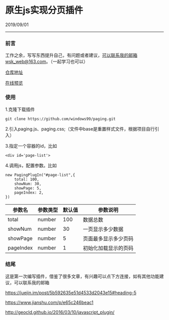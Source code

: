 # 原生js实现分页插件
2019/09/01

----------

### 前言

工作之余，写写东西提升自己，有问题或者建议，可以联系我的邮箱wsk_web@163.com。（一起学习也可以）

[仓库地址](https://github.com/windows99/paging.git)

[在线预览](https://windows99.github.io/paging/)

### 使用

1.克隆下载插件
	



``` 
git clone https://github.com/windows99/paging.git
```

2.引入paging.js、paging.css;（文件中base是重置样式文件，根据项目自行引入）

3.指定一个容器的id，比如

``` 
<div id='page-list'>
```
4.调用js，配置参数。比如

``` 
new PagingPlugIn("#page-list",{
	total: 100, 
	showNum: 30, 
	showPage: 5, 
	pageIndex: 2, 
})
```
| 参数名    | 参数类型 | 默认值 | 参数说明             |
| --------- | -------- | ------ | -------------------- |
| total     | number   | 100    | 数据总数             |
| showNum   | number   |    30   | 一页显示多少数据     |
| showPage  | number   |     5   | 页面最多显示多少页码 |
| pageIndex | number   |     1   | 初始化加载显示的页码 |

### 结尾

这是第一次编写插件，借鉴了很多文章，有兴趣可以点下方连接，如有其他功能建议，可以联系我的邮箱

https://juejin.im/post/5b592635e51d4533d2043e15#heading-5

https://www.jianshu.com/p/e65c246beac1

http://geocld.github.io/2016/03/10/javascript_plugin/
